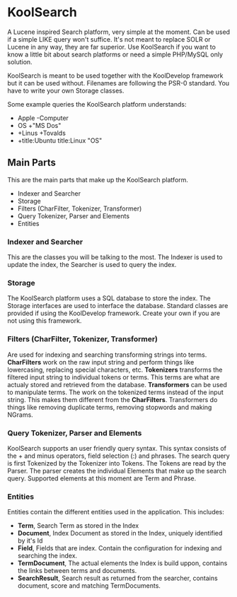 KoolSearch
==========

A Lucene inspired Search platform, very simple at the moment. Can be used if a simple LIKE query won't suffice.
It's not meant to replace SOLR or Lucene in any way, they are far superior. Use KoolSearch if you want to know
a little bit about search platforms or need a simple PHP/MySQL only solution.

KoolSearch is meant to be used together with the KoolDevelop framework but it can be used without. Filenames are
following the PSR-0 standard. You have to write your own Storage classes.

Some example queries the KoolSearch platform understands:
* Apple -Computer
* OS +"MS Dos"
* +Linus +Tovalds
* +title:Ubuntu title:Linux "OS"

## Main Parts ##
This are the main parts that make up the KoolSearch platform. 
* Indexer and Searcher
* Storage 
* Filters (CharFilter, Tokenizer, Transformer)
* Query Tokenizer, Parser and Elements
* Entities

### Indexer and Searcher ###
This are the classes you will be talking to the most. The Indexer is used to update the index, the Searcher is used to
query the index.

### Storage ###
The KoolSearch platform uses a SQL database to store the index. The Storage interfaces are used to interface the database.
Standard classes are provided if using the KoolDevelop framework. Create your own if you are not using this framework.

### Filters (CharFilter, Tokenizer, Transformer) ###
Are used for indexing and searching transforming strings into terms. **CharFilters** work on the raw input string and perform things like lowercasing, replacing special characters, etc. **Tokenizers** transforms the filtered input string to individual tokens or terms. This terms are what are actualy stored and retrieved from the database. **Transformers** can be used to manipulate terms. The work on the tokenized terms instead of the input string. This makes them different from the **CharFilters**. Transformers do things like removing duplicate terms, removing stopwords and making NGrams.

### Query Tokenizer, Parser and Elements ###
KoolSearch supports an user friendly query syntax. This syntax consists of the + and minus operators, field selection (:) and phrases.
The search query is first Tokenized by the Tokenizer into Tokens. The Tokens are read by the Parser. The parser creates
the individual Elements that make up the search query. Supported elements at this moment are Term and Phrase.

### Entities ###
Entities contain the different entities used in the application. This includes:
* **Term**, Search Term as stored in the Index
* **Document**, Index Document as stored in the Index, uniquely identified by it's Id
* **Field**, Fields that are index. Contain the configuration for indexing and searching the index.
* **TermDocument**, The actual elements the Index is build uppon, contains the links between terms and documents.
* **SearchResult**, Search result as returned from the searcher, contains document, score and matching TermDocuments.


 